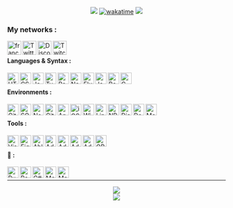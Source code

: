 
<div align="center">

[![](https://user-images.githubusercontent.com/49253492/180575937-9c8e02bb-08bc-458f-9810-856600007fc8.png)][website]
[![wakatime](https://wakatime.com/badge/user/c41eb962-8221-42ac-90a4-8c9b3ff1d86d.svg)](https://wakatime.com/@c41eb962-8221-42ac-90a4-8c9b3ff1d86d)
![](https://hit.yhype.me/github/profile?user_id=7025343)
  
</div>

<!-- Websites -->
[website]: https://francememes.com/
[twitter]: https://twitter.com/lotharie_slayer
[discord]: https://discord.gg/francememes
[twitch]: https://twitch.tv/lotharie
[html]: https://developer.mozilla.org/fr/docs/Web/HTML
[css]: https://developer.mozilla.org/fr/docs/Web/CSS
[sass]: https://sass-lang.com/
[js]: https://developer.mozilla.org/fr/docs/Web/JavaScript
[ts]: https://www.typescriptlang.org/
[nodejs]: https://nodejs.org/
[react]: https://reactjs.org
[next]: https://nextjs.org/
[flutter]: https://flutter.dev/
[java]: https://www.java.com/
[bash]: https://en.wikipedia.org/wiki/Bourne-Again_shell
[clang]: https://en.wikipedia.org/wiki/C_(programming_language)

[git]: https://git-scm.com/
[sql]: https://www.postgresql.org/
[nosql]: https://isar.dev/
[github]: https://github.com/
[android]: https://developer.android.com/
[ios]: https://www.apple.com/fr/ios/
[windows]: https://microsoft.com/windows
[linux]: https://www.kernel.org/
[npm]: https://www.npmjs.com/
[discordapp]: https://discord.com/
[docker]: https://docker.com/
[mongodb]: https://www.mongodb.com

[vscode]: https://code.visualstudio.com/
[figma]: https://www.figma.com/
[ableton]: https://www.ableton.com/
[adobe_ae]: https://www.adobe.com/products/aftereffects.html
[adobe_il]: https://www.adobe.com/products/illustrator.html
[adobe_ps]: https://www.adobe.com/products/photoshop.html
[adobe_pp]: https://www.adobe.com/products/premiere.html
[obs]: https://obsproject.com/

[rust]: https://www.rust-lang.org/
[redis]: https://redis.io/
[csharp]: https://docs.microsoft.com/dotnet/csharp/tour-of-csharp/
[godot]: https://godotengine.org/
[unity]: https://unity.com/


### My networks :
[<img align="left" alt="francememes.com" width="32px" src="https://api.iconify.design/bi:globe.svg?color=%23DA83FE&height=32" />][website]
[<img align="left" alt="Twitter" width="32px" src="https://api.iconify.design/simple-icons:twitter.svg?color=%23DA83FE&height=32" />][twitter]
[<img align="left" alt="Discord" width="32px" src="https://api.iconify.design/simple-icons:discord.svg?color=%23DA83FE&height=32" />][discord]
[<img align="left" alt="Twitch" width="32px" src="https://api.iconify.design/simple-icons:twitch.svg?color=%23DA83FE&height=32" />][twitch]

<br />

#### Languages & Syntax :
[<img align="left" alt="HTML5" width="26px" src="https://api.iconify.design/simple-icons:html5.svg?color=%23AF80FD&height=26" />][html]
[<img align="left" alt="CSS3" width="26px" src="https://api.iconify.design/simple-icons:css3.svg?color=%23AF80FD&height=26" />][css]
<!-- [<img align="left" alt="Sass" width="26px" src="https://api.iconify.design/simple-icons:sass.svg?color=%23AF80FD&height=26" />][sass] -->
[<img align="left" alt="JavaScript" width="26px" src="https://api.iconify.design/simple-icons:javascript.svg?color=%23AF80FD&height=26" />][js]
[<img align="left" alt="TypeScript" width="26px" src="https://api.iconify.design/akar-icons:typescript-fill.svg?color=%238575FF&height=26" />][ts]
<!-- [<img align="left" alt="Node.js" width="26px" src="https://api.iconify.design/simple-icons:node-dot-js.svg?color=%23AF80FD&height=26" />][nodejs] -->
[<img align="left" alt="React" width="26px" src="https://api.iconify.design/simple-icons:react.svg?color=%23AF80FD&height=26" />][react]
[<img align="left" alt="Next" width="26px" src="https://api.iconify.design/simple-icons:nextdotjs.svg?color=%23AF80FD&height=26" />][next]
[<img align="left" alt="Flutter" width="26px" src="https://api.iconify.design/simple-icons:flutter.svg?color=%23AF80FD&height=26" />][flutter]
[<img align="left" alt="Java" width="26px" src="https://api.iconify.design/cib:java.svg?color=%23AF80FD&height=26" />][java]
[<img align="left" alt="Bash" width="26px" src="https://api.iconify.design/simple-icons:gnubash.svg?color=%23AF80FD&height=26" />][bash]
[<img align="left" alt="C Language" width="26px" src="https://api.iconify.design/simple-icons:c.svg?color=%23AF80FD&height=26" />][clang]
<!-- <img align="left" alt="C#" width="26px" src="https://api.iconify.design/simple-icons:csharp.svg?color=%23AF80FD&height=26" />
<img align="left" alt="PHP" width="26px" src="https://api.iconify.design/simple-icons:php.svg?color=%23AF80FD&height=26" /> -->


<br />

#### Environments :
[<img align="left" alt="Git" width="26px" src="https://api.iconify.design/simple-icons:git.svg?color=%238575FF&height=26" />][git]
[<img align="left" alt="SQL Databases (PostgreSQL, MySQL)" width="26px" src="https://api.iconify.design/carbon:sql.svg?color=%23AF80FD&height=26" />][sql]
[<img align="left" alt="NoSQL Databases (IsarDB, Enmap)" width="26px" src="https://api.iconify.design/material-symbols:key.svg?color=%23AF80FD&height=26" />][nosql]
[<img align="left" alt="GitHub" width="26px" src="https://api.iconify.design/simple-icons:github.svg?color=%238575FF&height=26" />][github]
[<img align="left" alt="Android" width="26px" src="https://api.iconify.design/simple-icons:android.svg?color=%238575FF&height=26" />][android]
[<img align="left" alt="iOS" width="26px" src="https://api.iconify.design/simple-icons:ios.svg?color=%238575FF&height=26" />][ios]
[<img align="left" alt="Windows" width="26px" src="https://api.iconify.design/simple-icons:windows.svg?color=%238575FF&height=26" />][windows]
[<img align="left" alt="Linux" width="26px" src="https://api.iconify.design/simple-icons:linux.svg?color=%238575FF&height=26" />][linux]
[<img align="left" alt="NPM" width="26px" src="https://api.iconify.design/simple-icons:npm.svg?color=%238575FF&height=26" />][npm]
[<img align="left" alt="Discord" width="26px" src="https://api.iconify.design/simple-icons:discord.svg?color=%238575FF&height=26" />][discordapp]
[<img align="left" alt="Docker" width="26px" src="https://api.iconify.design/simple-icons:docker.svg?color=%238575FF&height=26" />][docker]
[<img align="left" alt="MongoDB" width="26px" src="https://api.iconify.design/simple-icons:mongodb.svg?color=%238575FF&height=26" />][mongodb]

<br />

#### Tools :
[<img align="left" alt="Visual Studio Code" width="26px" src="https://api.iconify.design/simple-icons:visualstudiocode.svg?color=%238575FF&height=26" />][vscode]
[<img align="left" alt="Figma" width="26px" src="https://api.iconify.design/simple-icons:figma.svg?color=%238575FF&height=26" />][figma]
[<img align="left" alt="Ableton" width="26px" src="https://api.iconify.design/simple-icons:abletonlive.svg?color=%238575FF&height=26" />][ableton]
[<img align="left" alt="Adobe After Effects" width="26px" src="https://api.iconify.design/simple-icons:adobeaftereffects.svg?color=%238575FF&height=26" />][adobe_ae]
[<img align="left" alt="Adobe Illustrator" width="26px" src="https://api.iconify.design/simple-icons:adobeillustrator.svg?color=%238575FF&height=26" />][adobe_il]
[<img align="left" alt="Adobe Photoshop" width="26px" src="https://api.iconify.design/simple-icons:adobephotoshop.svg?color=%238575FF&height=26" />][adobe_ps]
[<img align="left" alt="Adobe Premiere Pro" width="26px" src="https://api.iconify.design/simple-icons:adobepremierepro.svg?color=%238575FF&height=26" />][adobe_pp]
[<img align="left" alt="OBS Studio" width="26px" src="https://api.iconify.design/simple-icons:obsstudio.svg?color=%238575FF&height=26" />][obs]

<br />

#### 👀 :
[<img align="left" alt="Rust" width="26px" src="https://api.iconify.design/simple-icons:rust.svg?color=%238575FF&height=26" />][rust]
[<img align="left" alt="Redis" width="26px" src="https://api.iconify.design/simple-icons:redis.svg?color=%238575FF&height=26" />][redis]
[<img align="left" alt="C#" width="26px" src="https://api.iconify.design/simple-icons:csharp.svg?color=%238575FF&height=26" />][csharp]
[<img align="left" alt="MongoDB" width="26px" src="https://api.iconify.design/cib:godot-engine.svg?color=%238575FF&height=26" />][godot]
[<img align="left" alt="MongoDB" width="26px" src="https://api.iconify.design/simple-icons:unity.svg?color=%238575FF&height=26" />][unity]
<br />

---

<div align="center">
  <img align="center" src="https://github-readme-stats.vercel.app/api?username=LotharieSlayer&show_icons=true&count_private=true&hide_border=true&icon_color=fff&bg_color=30,6168FF,DA83FE&title_color=fff&text_color=fff" />
</div>
<div align="center">
  <a href="https://wakatime.com/@LotharieSlayer">
    <img align="center" src="https://github-readme-stats.vercel.app/api/wakatime?username=LotharieSlayer&layout=compact&custom_title=Weekly%20Development%20Breakdown&hide_border=true&icon_color=fff&bg_color=30,6168FF,DA83FE&title_color=fff&text_color=fff" />
  </a>
</div>
